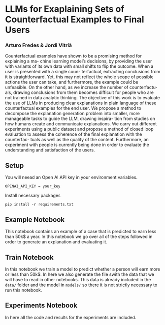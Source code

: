 # LLMs for Exaplaining Sets of Counterfactual Examples to Final Users
### Arturo Fredes & Jordi Vitrià 
Counterfactual examples have shown to be a promising method for explaining a ma-
chine learning model’s decisions, by providing the user with variants of its own data
with small shifts to flip the outcome. When a user is presented with a single coun-
terfactual, extracting conclusions from it is straightforward. Yet, this may not reflect
the whole scope of possible actions the user can take, and furthermore, the example
could be unfeasible. On the other hand, as we increase the number of counterfactu-
als, drawing conclusions from them becomes difficult for people who are not trained
in data analytic thinking. The objective of this work is to evaluate the use of LLMs
in producing clear explanations in plain language of these counterfactual examples
for the end user. We propose a method to decompose the explanation generation
problem into smaller, more manageable tasks to guide the LLM, drawing inspira-
tion from studies on how humans create and communicate explanations. We carry
out different experiments using a public dataset and propose a method of closed
loop evaluation to assess the coherence of the final explanation with the counterfac-
tuals as well as the quality of the content. Furthermore, an experiment with people
is currently being done in order to evaluate the understanding and satisfaction of
the users.

## Setup
You will neead an Open AI API key in your environment variables.
```
OPENAI_API_KEY = your_key
```
Install necessary packages
```
pip install -r requirements.txt
```
## Example Notebook
This notebook contains an example of a case that is predicted to earn less than 50k$ a year. In this notebook we go over all of the steps followed in order to generate an explanation and evaluating it.

## Train Notebook
In this notebook we train a model to predict whether a person will earn more or less than 50k$. In here we also generate the file swith the data that we will have to read in other notebooks. This data is already included in the `data/` folder and the model in `models/` so there it is not strictly necessary to run this notebook.

## Experiments Notebook
In here all the code and results for the experiments are included.